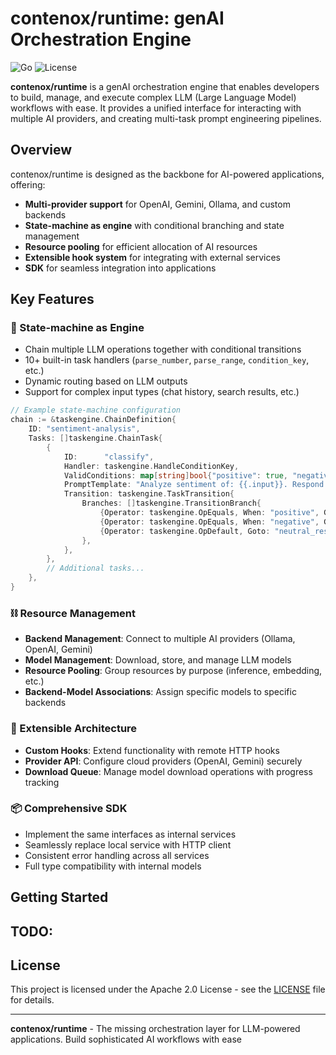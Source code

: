 # contenox/runtime: genAI Orchestration Engine

![Go](https://img.shields.io/badge/Go-1.24+-00ADD8?logo=go)
![License](https://img.shields.io/badge/License-Apache%202.0-blue.svg)

**contenox/runtime** is a genAI orchestration engine that enables developers to build, manage, and execute complex LLM (Large Language Model) workflows with ease. It provides a unified interface for interacting with multiple AI providers, and creating multi-task prompt engineering pipelines.

## Overview

contenox/runtime is designed as the backbone for AI-powered applications, offering:

- **Multi-provider support** for OpenAI, Gemini, Ollama, and custom backends
- **State-machine as engine** with conditional branching and state management
- **Resource pooling** for efficient allocation of AI resources
- **Extensible hook system** for integrating with external services
- **SDK** for seamless integration into applications

## Key Features

### 🧠 State-machine as Engine
- Chain multiple LLM operations together with conditional transitions
- 10+ built-in task handlers (`parse_number`, `parse_range`, `condition_key`, etc.)
- Dynamic routing based on LLM outputs
- Support for complex input types (chat history, search results, etc.)

```go
// Example state-machine configuration
chain := &taskengine.ChainDefinition{
    ID: "sentiment-analysis",
    Tasks: []taskengine.ChainTask{
        {
            ID:      "classify",
            Handler: taskengine.HandleConditionKey,
            ValidConditions: map[string]bool{"positive": true, "negative": true, "neutral": true},
            PromptTemplate: "Analyze sentiment of: {{.input}}. Respond with positive, negative, or neutral.",
            Transition: taskengine.TaskTransition{
                Branches: []taskengine.TransitionBranch{
                    {Operator: taskengine.OpEquals, When: "positive", Goto: "positive_response"},
                    {Operator: taskengine.OpEquals, When: "negative", Goto: "negative_response"},
                    {Operator: taskengine.OpDefault, Goto: "neutral_response"},
                },
            },
        },
        // Additional tasks...
    },
}
```

### ⛓️ Resource Management
- **Backend Management**: Connect to multiple AI providers (Ollama, OpenAI, Gemini)
- **Model Management**: Download, store, and manage LLM models
- **Resource Pooling**: Group resources by purpose (inference, embedding, etc.)
- **Backend-Model Associations**: Assign specific models to specific backends

### 🔌 Extensible Architecture
- **Custom Hooks**: Extend functionality with remote HTTP hooks
- **Provider API**: Configure cloud providers (OpenAI, Gemini) securely
- **Download Queue**: Manage model download operations with progress tracking

### 📦 Comprehensive SDK
- Implement the same interfaces as internal services
- Seamlessly replace local service with HTTP client
- Consistent error handling across all services
- Full type compatibility with internal models

## Getting Started

## TODO:

## License

This project is licensed under the Apache 2.0 License - see the [LICENSE](LICENSE) file for details.

---

**contenox/runtime** -  The missing orchestration layer for LLM-powered applications. Build sophisticated AI workflows with ease
